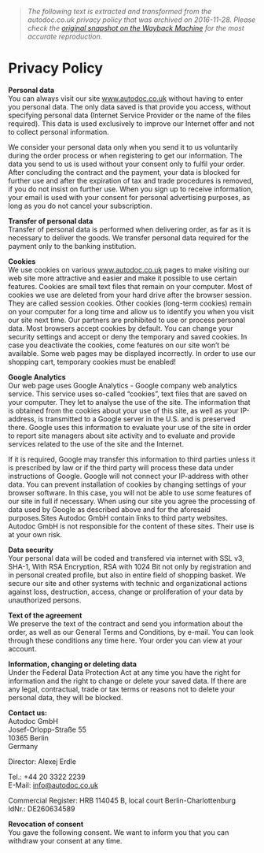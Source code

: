 > *The following text is extracted and transformed from the autodoc.co.uk privacy policy that was archived on 2016-11-28. Please check the [original snapshot on the Wayback Machine](https://web.archive.org/web/20161128232520id_/http%3A//www.autodoc.co.uk/services/privacy-policy) for the most accurate reproduction.*

# Privacy Policy

**Personal data**  
You can always visit our site www.autodoc.co.uk without having to enter you personal data. The only data saved is that provide you access, without specifying personal data (Internet Service Provider or the name of the files required). This data is used exclusively to improve our Internet offer and not to collect personal information.

We consider your personal data only when you send it to us voluntarily during the order process or when registering to get our information. The data you send to us is used without your consent only to fulfil your order. After concluding the contract and the payment, your data is blocked for further use and after the expiration of tax and trade procedures is removed, if you do not insist on further use. When you sign up to receive information, your email is used with your consent for personal advertising purposes, as long as you do not cancel your subscription.

**Transfer of personal data**  
Transfer of personal data is performed when delivering order, as far as it is necessary to deliver the goods. We transfer personal data required for the payment only to the banking institution.

**Cookies**  
We use cookies on various www.autodoc.co.uk pages to make visiting our web site more attractive and easier and make it possible to use certain features. Cookies are small text files that remain on your computer. Most of cookies we use are deleted from your hard drive after the browser session. They are called session cookies. Other cookies (long-term cookies) remain on your computer for a long time and allow us to identify you when you visit our site next time. Our partners are prohibited to use or process personal data. Most browsers accept cookies by default. You can change your security settings and accept or deny the temporary and saved cookies. In case you deactivate the cookies, come features on our site won’t be available. Some web pages may be displayed incorrectly. In order to use our shopping cart, temporary cookies must be enabled!

**Google Analytics**  
Our web page uses Google Analytics - Google company web analytics service. This service uses so-called “cookies”, text files that are saved on your computer. They let to analyse the use of the site. The information that is obtained from the cookies about your use of this site, as well as your IP-address, is transmitted to a Google server in the U.S. and is preserved there. Google uses this information to evaluate your use of the site in order to report site managers about site activity and to evaluate and provide services related to the use of the site and the Internet.

If it is required, Google may transfer this information to third parties unless it is prescribed by law or if the third party will process these data under instructions of Google. Google will not connect your IP-address with other data. You can prevent installation of cookies by changing settings of your browser software. In this case, you will not be able to use some features of our site in full if necessary. When using our site you agree the processing of data used by Google as described above and for the aforesaid purposes.Sites Autodoc GmbH contain links to third party websites. Autodoc GmbH is not responsible for the content of these sites. Their use is at your own risk.

**Data security**  
Your personal data will be coded and transfered via internet with SSL v3, SHA-1, With RSA Encryption, RSA with 1024 Bit not only by registration and in personal created profile, but also in entire field of shopping basket. We secure our site and other systems with technic and organizational actions against loss, destruction, access, change or proliferation of your data by unauthorized persons.

**Text of the agreement**  
We preserve the text of the contract and send you information about the order, as well as our General Terms and Conditions, by e-mail. You can look through these conditions any time here. Your order you can view at your account.

**Information, changing or deleting data**  
Under the Federal Data Protection Act at any time you have the right for information and the right to change or delete your saved data. If there are any legal, contractual, trade or tax terms or reasons not to delete your personal data, they will be blocked.

**Contact us:**  
Autodoc GmbH  
Josef-Orlopp-Straße 55   
10365 Berlin  
Germany

Director: Alexej Erdle

Tel.: +44 20 3322 2239  
E-Mail: [info@autodoc.co.uk](mailto:info@autodoc.co.uk)

Commercial Register: HRB 114045 B, local court Berlin-Charlottenburg  
IdNr.: DE260634589 

**Revocation of consent**  
You gave the following consent. We want to inform you that you can withdraw your consent at any time.
